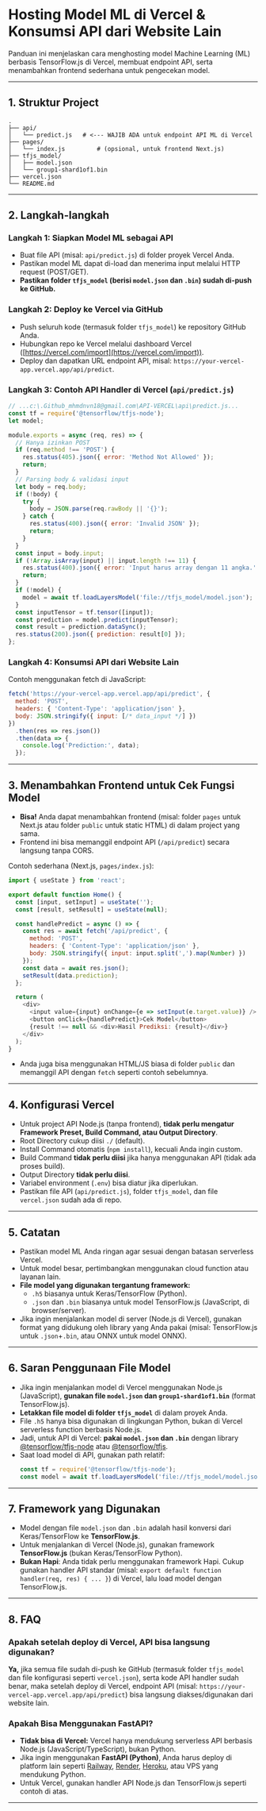 # Hosting Model ML di Vercel & Konsumsi API dari Website Lain

Panduan ini menjelaskan cara menghosting model Machine Learning (ML) berbasis TensorFlow.js di Vercel, membuat endpoint API, serta menambahkan frontend sederhana untuk pengecekan model.

---

## 1. Struktur Project

```
.
├── api/
│   └── predict.js   # <--- WAJIB ADA untuk endpoint API ML di Vercel
├── pages/
│   └── index.js         # (opsional, untuk frontend Next.js)
├── tfjs_model/
│   ├── model.json
│   └── group1-shard1of1.bin
├── vercel.json
└── README.md
```

---

## 2. Langkah-langkah

### Langkah 1: Siapkan Model ML sebagai API
- Buat file API (misal: `api/predict.js`) di folder proyek Vercel Anda.
- Pastikan model ML dapat di-load dan menerima input melalui HTTP request (POST/GET).
- **Pastikan folder `tfjs_model` (berisi `model.json` dan `.bin`) sudah di-push ke GitHub.**

### Langkah 2: Deploy ke Vercel via GitHub
- Push seluruh kode (termasuk folder `tfjs_model`) ke repository GitHub Anda.
- Hubungkan repo ke Vercel melalui dashboard Vercel ([https://vercel.com/import](https://vercel.com/import)).
- Deploy dan dapatkan URL endpoint API, misal: `https://your-vercel-app.vercel.app/api/predict`.

### Langkah 3: Contoh API Handler di Vercel (`api/predict.js`)
```js
// ...c:\.Github_mhmdnvn18@gmail.com\API-VERCEL\api\predict.js...
const tf = require('@tensorflow/tfjs-node');
let model;

module.exports = async (req, res) => {
  // Hanya izinkan POST
  if (req.method !== 'POST') {
    res.status(405).json({ error: 'Method Not Allowed' });
    return;
  }
  // Parsing body & validasi input
  let body = req.body;
  if (!body) {
    try {
      body = JSON.parse(req.rawBody || '{}');
    } catch {
      res.status(400).json({ error: 'Invalid JSON' });
      return;
    }
  }
  const input = body.input;
  if (!Array.isArray(input) || input.length !== 11) {
    res.status(400).json({ error: 'Input harus array dengan 11 angka.' });
    return;
  }
  if (!model) {
    model = await tf.loadLayersModel('file://tfjs_model/model.json');
  }
  const inputTensor = tf.tensor([input]);
  const prediction = model.predict(inputTensor);
  const result = prediction.dataSync();
  res.status(200).json({ prediction: result[0] });
};
```

### Langkah 4: Konsumsi API dari Website Lain
Contoh menggunakan fetch di JavaScript:
```js
fetch('https://your-vercel-app.vercel.app/api/predict', {
  method: 'POST',
  headers: { 'Content-Type': 'application/json' },
  body: JSON.stringify({ input: [/* data_input */] })
})
  .then(res => res.json())
  .then(data => {
    console.log('Prediction:', data);
  });
```

---

## 3. Menambahkan Frontend untuk Cek Fungsi Model

- **Bisa!** Anda dapat menambahkan frontend (misal: folder `pages` untuk Next.js atau folder `public` untuk static HTML) di dalam project yang sama.
- Frontend ini bisa memanggil endpoint API (`/api/predict`) secara langsung tanpa CORS.

Contoh sederhana (Next.js, `pages/index.js`):
```js
import { useState } from 'react';

export default function Home() {
  const [input, setInput] = useState('');
  const [result, setResult] = useState(null);

  const handlePredict = async () => {
    const res = await fetch('/api/predict', {
      method: 'POST',
      headers: { 'Content-Type': 'application/json' },
      body: JSON.stringify({ input: input.split(',').map(Number) })
    });
    const data = await res.json();
    setResult(data.prediction);
  };

  return (
    <div>
      <input value={input} onChange={e => setInput(e.target.value)} />
      <button onClick={handlePredict}>Cek Model</button>
      {result !== null && <div>Hasil Prediksi: {result}</div>}
    </div>
  );
}
```
- Anda juga bisa menggunakan HTML/JS biasa di folder `public` dan memanggil API dengan `fetch` seperti contoh sebelumnya.

---

## 4. Konfigurasi Vercel

- Untuk project API Node.js (tanpa frontend), **tidak perlu mengatur Framework Preset, Build Command, atau Output Directory**.
- Root Directory cukup diisi `./` (default).
- Install Command otomatis (`npm install`), kecuali Anda ingin custom.
- Build Command **tidak perlu diisi** jika hanya menggunakan API (tidak ada proses build).
- Output Directory **tidak perlu diisi**.
- Variabel environment (`.env`) bisa diatur jika diperlukan.
- Pastikan file API (`api/predict.js`), folder `tfjs_model`, dan file `vercel.json` sudah ada di repo.

---

## 5. Catatan

- Pastikan model ML Anda ringan agar sesuai dengan batasan serverless Vercel.
- Untuk model besar, pertimbangkan menggunakan cloud function atau layanan lain.
- **File model yang digunakan tergantung framework:**
  - `.h5` biasanya untuk Keras/TensorFlow (Python).
  - `.json` dan `.bin` biasanya untuk model TensorFlow.js (JavaScript, di browser/server).
- Jika ingin menjalankan model di server (Node.js di Vercel), gunakan format yang didukung oleh library yang Anda pakai (misal: TensorFlow.js untuk `.json`+`.bin`, atau ONNX untuk model ONNX).

---

## 6. Saran Penggunaan File Model

- Jika ingin menjalankan model di Vercel menggunakan Node.js (JavaScript), **gunakan file `model.json` dan `group1-shard1of1.bin`** (format TensorFlow.js).
- **Letakkan file model di folder `tfjs_model`** di dalam proyek Anda.
- File `.h5` hanya bisa digunakan di lingkungan Python, bukan di Vercel serverless function berbasis Node.js.
- Jadi, untuk API di Vercel: **pakai `model.json` dan `.bin`** dengan library [@tensorflow/tfjs-node](https://www.npmjs.com/package/@tensorflow/tfjs-node) atau [@tensorflow/tfjs](https://www.npmjs.com/package/@tensorflow/tfjs).
- Saat load model di API, gunakan path relatif:  
  ```js
  const tf = require('@tensorflow/tfjs-node');
  const model = await tf.loadLayersModel('file://tfjs_model/model.json');
  ```

---

## 7. Framework yang Digunakan

- Model dengan file `model.json` dan `.bin` adalah hasil konversi dari Keras/TensorFlow ke **TensorFlow.js**.
- Untuk menjalankan di Vercel (Node.js), gunakan framework **TensorFlow.js** (bukan Keras/TensorFlow Python).
- **Bukan Hapi**: Anda tidak perlu menggunakan framework Hapi. Cukup gunakan handler API standar (misal: `export default function handler(req, res) { ... }`) di Vercel, lalu load model dengan TensorFlow.js.

---

## 8. FAQ

### Apakah setelah deploy di Vercel, API bisa langsung digunakan?
**Ya,** jika semua file sudah di-push ke GitHub (termasuk folder `tfjs_model` dan file konfigurasi seperti `vercel.json`), serta kode API handler sudah benar, maka setelah deploy di Vercel, endpoint API (misal: `https://your-vercel-app.vercel.app/api/predict`) bisa langsung diakses/digunakan dari website lain.

### Apakah Bisa Menggunakan FastAPI?
- **Tidak bisa di Vercel:** Vercel hanya mendukung serverless API berbasis Node.js (JavaScript/TypeScript), bukan Python.
- Jika ingin menggunakan **FastAPI (Python)**, Anda harus deploy di platform lain seperti [Railway](https://railway.app/), [Render](https://render.com/), [Heroku](https://heroku.com/), atau VPS yang mendukung Python.
- Untuk Vercel, gunakan handler API Node.js dan TensorFlow.js seperti contoh di atas.

---